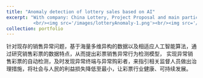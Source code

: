 ```yaml
---
title: "Anomaly detection of lottery sales based on AI"
excerpt: "With company: China Lottery, Project Proposal and main participant.
          <br/><img src='/images/lotteryAnomaly-1.png'><br/><img src='/images/lotteryAnomaly-2.png'>"
collection: portfolio
---
```


针对现存的销售异常问题，基于海量多维异构的数据以及相适应人工智能算法，通过研究销售彩票的数据特点，从而提出彩票销售异常行为检测模型，
实现异常销售彩票的自动检测，及时发现异常终端与异常购彩者，来指引相关监督人员做出治理措施，将社会与人民的利益损失降低至最小，让彩票行业健康、可持续发展。
